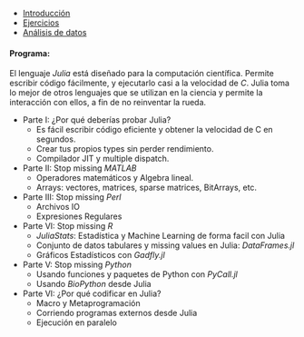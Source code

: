 * [Introducción](http://nbviewer.jupyter.org/github/diegozea/ADayWithJulia/blob/master/MBBS2017/Introduccion_a_Julia.ipynb)  
* [Ejercicios](http://nbviewer.jupyter.org/github/diegozea/ADayWithJulia/blob/master/MBBS2017/Ejercicios.ipynb)  
* [Análisis de datos](http://nbviewer.jupyter.org/github/diegozea/ADayWithJulia/blob/master/MBBS2017/Analisis_de_datos.ipynb)  

#### Programa:  
El lenguaje *Julia* está diseñado para la computación científica. Permite escribir código fácilmente, y ejecutarlo casi a la velocidad de *C*. Julia toma lo mejor de otros lenguajes que se utilizan en la ciencia y permite la interacción con ellos, a fin de no reinventar la rueda.
- Parte I: ¿Por qué deberías probar Julia?  
  - Es fácil escribir código eficiente y obtener la velocidad de C en segundos.  
  - Crear tus propios types sin perder rendimiento.  
  - Compilador JIT y multiple dispatch.  
- Parte II: Stop missing *MATLAB*  
  - Operadores matemáticos y Algebra lineal.  
  - Arrays: vectores, matrices, sparse matrices, BitArrays, etc.
- Parte III: Stop missing *Perl*
  - Archivos IO  
  - Expresiones Regulares  
- Parte VI: Stop missing *R*  
  - *JuliaStats*: Estadística y Machine Learning de forma facil con Julia  
  - Conjunto de datos tabulares y missing values en Julia: *DataFrames.jl*  
  - Gráficos Estadísticos con *Gadfly.jl*  
- Parte V: Stop missing *Python*  
  - Usando funciones y paquetes de Python con *PyCall.jl*
  - Usando *BioPython* desde Julia  
- Parte VI: ¿Por qué codificar en Julia?  
  - Macro y Metaprogramación  
  - Corriendo programas externos desde Julia  
  - Ejecución en paralelo  
